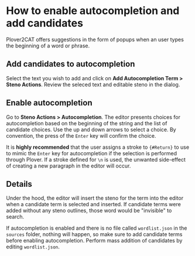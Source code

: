 # How to enable autocompletion and add candidates

Plover2CAT offers suggestions in the form of popups when an user types the beginning of a word or phrase. 

## Add candidates to autocompletion

Select the text you wish to add and click on **Add Autocompletion Term > Steno Actions**. Review the seleced text and editable steno in the dialog.

## Enable autocompletion

Go to **Steno Actions > Autocompletion**. The editor presents choices for autocompletion based on the beginning of the string and the list of candidate choices. Use the up and down arrows to select a choice. By convention, the press of the `Enter` key will confirm the choice.

It is **highly recommended** that the user assigns a stroke to `{#Return}` to use to mimic the `Enter` key for autocompletion if the selection is performed through Plover. If a stroke defined for `\n` is used, the unwanted side-effect of creating a new paragraph in the editor will occur.

## Details

Under the hood, the editor will insert the steno for the term into the editor when a candidate term is selected and inserted. If candidate terms were added without any steno outlines, those word would be "invisible" to search.

If autocompletion is enabled and there is no file called `wordlist.json` in the `sources` folder, nothing will happen, so make sure to add candidate terms before enabling autocompletion. Perform mass addition of candidates by editing `wordlist.json`.

